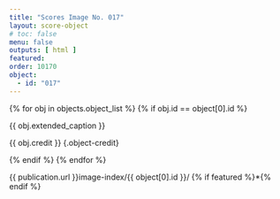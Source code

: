 ```yaml
---
title: "Scores Image No. 017"
layout: score-object
# toc: false
menu: false
outputs: [ html ]
featured: 
order: 10170
object:
  - id: "017"
---
```


{% for obj in objects.object_list %}
{% if obj.id == object[0].id %}

{{ obj.extended_caption }}

{{ obj.credit }} {.object-credit}

{% endif %}
{% endfor %}

<div class="object-credit object-url is-print-only">

{{ publication.url }}image-index/{{ object[0].id }}/ {% if featured %}*{% endif %}

</div>

